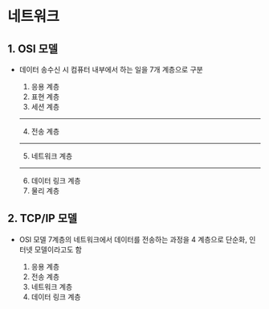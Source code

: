 # 네트워크

## 1. OSI 모델

- 데이터 송수신 시 컴퓨터 내부에서 하는 일을 7개 계층으로 구분

  1. 응용 계층
  2. 표현 계층
  3. 세션 계층

  ***

  4. 전송 계층

  ***

  5. 네트워크 계층

  ***

  6. 데이터 링크 계층
  7. 물리 계층

## 2. TCP/IP 모델

- OSI 모델 7계층의 네트워크에서 데이터를 전송하는 과정을 4 계층으로 단순화, 인터넷 모델이라고도 함

  1. 응용 계층
  2. 전송 계층
  3. 네트워크 계층
  4. 데이터 링크 계층
